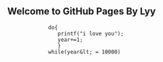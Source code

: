 ## Welcome to GitHub Pages By Lyy


			     do{
			    	printf("i love you");
			    	year+=1;
			    	}
			     while(year&lt; = 10000) 
